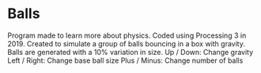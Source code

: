 # Balls
Program made to learn more about physics. Coded using Processing 3 in 2019. Created to simulate a group of balls bouncing in a box with gravity. Balls are generated with a 10% variation in size.
Up / Down: Change gravity
Left / Right: Change base ball size
Plus / Minus: Change number of balls

